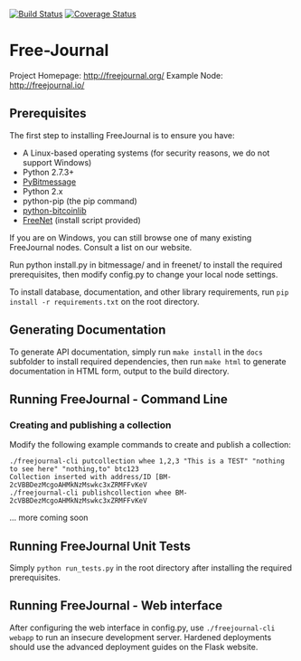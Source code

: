 [![Build Status](https://travis-ci.org/FreeJournal/freejournal.svg?branch=develop)](https://travis-ci.org/FreeJournal/freejournal) [![Coverage Status](https://coveralls.io/repos/FreeJournal/freejournal/badge.svg?branch=develop)](https://coveralls.io/r/FreeJournal/freejournal?branch=coveralls)
# Free-Journal
Project Homepage: http://freejournal.org/
Example Node: http://freejournal.io/

## Prerequisites

The first step to installing FreeJournal is to ensure you have:
- A Linux-based operating systems (for security reasons, we do not support Windows)
- Python 2.7.3+
- [PyBitmessage](https://github.com/Bitmessage/PyBitmessage/)
- Python 2.x
- python-pip (the pip command)
- [python-bitcoinlib](https://github.com/petertodd/python-bitcoinlib)
- [FreeNet](https://freenetproject.org) (install script provided)

If you are on Windows, you can still browse one of many existing FreeJournal nodes.
Consult a list on our website.

Run python install.py in bitmessage/ and in freenet/
to install the required prerequisites, then modify config.py to 
change your local node settings.

To install database, documentation, and other library requirements, run
``pip install -r requirements.txt`` on the root directory.

## Generating Documentation

To generate API documentation, simply run
``make install`` in the ``docs`` subfolder to install required dependencies, then run
``make html`` to generate documentation in HTML form, output to the build directory.

## Running FreeJournal - Command Line

### Creating and publishing a collection

Modify the following example commands to create and publish a collection:
```
./freejournal-cli putcollection whee 1,2,3 "This is a TEST" "nothing to see here" "nothing,to" btc123
Collection inserted with address/ID [BM-2cVBBDezMcgoAHMkNzMswkc3xZRMFFvKeV
./freejournal-cli publishcollection whee BM-2cVBBDezMcgoAHMkNzMswkc3xZRMFFvKeV
```

... more coming soon

## Running FreeJournal Unit Tests

Simply `python run_tests.py` in the root directory after installing the required
prerequisites.

## Running FreeJournal - Web interface

After configuring the web interface in config.py, use `./freejournal-cli webapp` to run an insecure
 development server.  Hardened deployments should use the advanced deployment guides on the Flask 
website.
